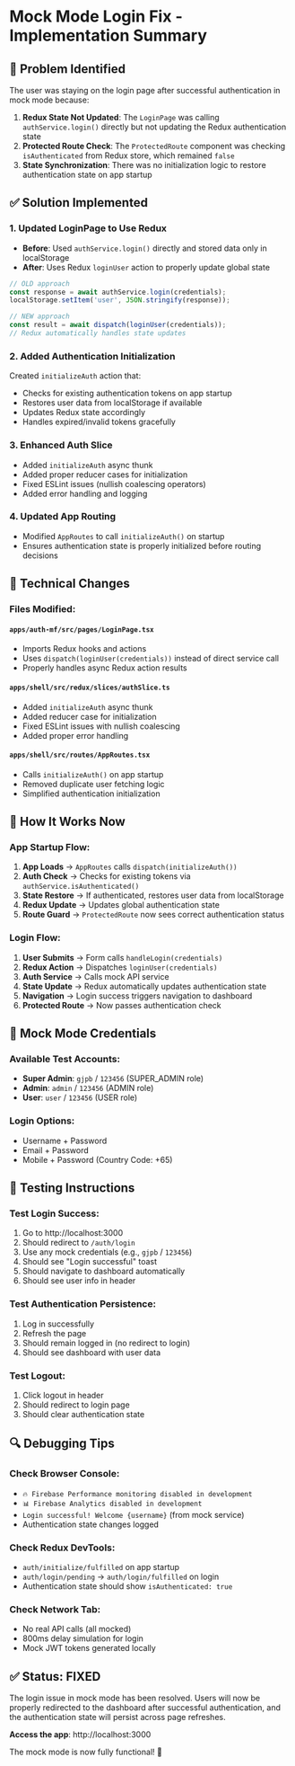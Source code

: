 # Mock Mode Login Fix - Implementation Summary

## 🐛 Problem Identified
The user was staying on the login page after successful authentication in mock mode because:

1. **Redux State Not Updated**: The `LoginPage` was calling `authService.login()` directly but not updating the Redux authentication state
2. **Protected Route Check**: The `ProtectedRoute` component was checking `isAuthenticated` from Redux store, which remained `false`
3. **State Synchronization**: There was no initialization logic to restore authentication state on app startup

## ✅ Solution Implemented

### 1. **Updated LoginPage to Use Redux**
- **Before**: Used `authService.login()` directly and stored data only in localStorage
- **After**: Uses Redux `loginUser` action to properly update global state

```typescript
// OLD approach
const response = await authService.login(credentials);
localStorage.setItem('user', JSON.stringify(response));

// NEW approach  
const result = await dispatch(loginUser(credentials));
// Redux automatically handles state updates
```

### 2. **Added Authentication Initialization**
Created `initializeAuth` action that:
- Checks for existing authentication tokens on app startup
- Restores user data from localStorage if available
- Updates Redux state accordingly
- Handles expired/invalid tokens gracefully

### 3. **Enhanced Auth Slice**
- Added `initializeAuth` async thunk
- Added proper reducer cases for initialization
- Fixed ESLint issues (nullish coalescing operators)
- Added error handling and logging

### 4. **Updated App Routing**
- Modified `AppRoutes` to call `initializeAuth()` on startup
- Ensures authentication state is properly initialized before routing decisions

## 🔧 Technical Changes

### **Files Modified:**

#### `apps/auth-mf/src/pages/LoginPage.tsx`
- Imports Redux hooks and actions
- Uses `dispatch(loginUser(credentials))` instead of direct service call
- Properly handles async Redux action results

#### `apps/shell/src/redux/slices/authSlice.ts`
- Added `initializeAuth` async thunk
- Added reducer case for initialization
- Fixed ESLint issues with nullish coalescing
- Added proper error handling

#### `apps/shell/src/routes/AppRoutes.tsx`
- Calls `initializeAuth()` on app startup
- Removed duplicate user fetching logic
- Simplified authentication initialization

## 🚀 How It Works Now

### **App Startup Flow:**
1. **App Loads** → `AppRoutes` calls `dispatch(initializeAuth())`
2. **Auth Check** → Checks for existing tokens via `authService.isAuthenticated()`
3. **State Restore** → If authenticated, restores user data from localStorage
4. **Redux Update** → Updates global authentication state
5. **Route Guard** → `ProtectedRoute` now sees correct authentication status

### **Login Flow:**
1. **User Submits** → Form calls `handleLogin(credentials)`
2. **Redux Action** → Dispatches `loginUser(credentials)`
3. **Auth Service** → Calls mock API service
4. **State Update** → Redux automatically updates authentication state
5. **Navigation** → Login success triggers navigation to dashboard
6. **Protected Route** → Now passes authentication check

## 🔐 Mock Mode Credentials

### **Available Test Accounts:**
- **Super Admin**: `gjpb` / `123456` (SUPER_ADMIN role)
- **Admin**: `admin` / `123456` (ADMIN role)  
- **User**: `user` / `123456` (USER role)

### **Login Options:**
- Username + Password
- Email + Password  
- Mobile + Password (Country Code: +65)

## 🧪 Testing Instructions

### **Test Login Success:**
1. Go to http://localhost:3000
2. Should redirect to `/auth/login`
3. Use any mock credentials (e.g., `gjpb` / `123456`)
4. Should see "Login successful" toast
5. Should navigate to dashboard automatically
6. Should see user info in header

### **Test Authentication Persistence:**
1. Log in successfully
2. Refresh the page
3. Should remain logged in (no redirect to login)
4. Should see dashboard with user data

### **Test Logout:**
1. Click logout in header
2. Should redirect to login page
3. Should clear authentication state

## 🔍 Debugging Tips

### **Check Browser Console:**
- `🔥 Firebase Performance monitoring disabled in development`
- `📊 Firebase Analytics disabled in development`
- `Login successful! Welcome {username}` (from mock service)
- Authentication state changes logged

### **Check Redux DevTools:**
- `auth/initialize/fulfilled` on app startup
- `auth/login/pending` → `auth/login/fulfilled` on login
- Authentication state should show `isAuthenticated: true`

### **Check Network Tab:**
- No real API calls (all mocked)
- 800ms delay simulation for login
- Mock JWT tokens generated locally

## ✅ Status: **FIXED** 

The login issue in mock mode has been resolved. Users will now be properly redirected to the dashboard after successful authentication, and the authentication state will persist across page refreshes.

**Access the app**: http://localhost:3000

The mock mode is now fully functional! 🎉
